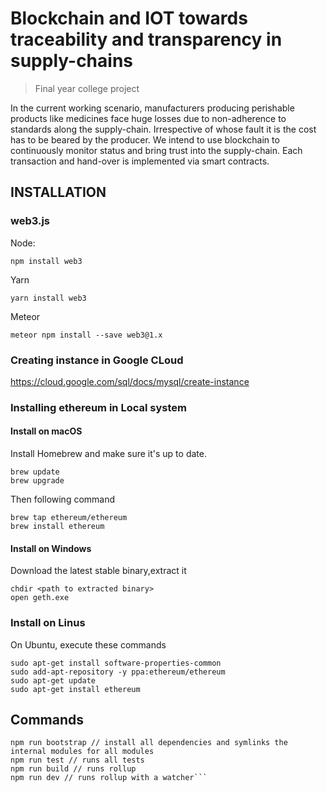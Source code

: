 # Blockchain and IOT towards traceability and transparency in supply-chains
> Final year college project

In the current working scenario, manufacturers producing perishable products like medicines face huge losses due to non-adherence to standards along the supply-chain. Irrespective of whose fault it is the cost has to be beared by the producer. We intend to use blockchain to continuously monitor status and bring trust into the supply-chain. Each transaction and hand-over is implemented via smart contracts.

## INSTALLATION

### web3.js

Node:

```npm install web3```

Yarn

```yarn install web3```

Meteor

```meteor npm install --save web3@1.x```

### Creating instance in Google CLoud

https://cloud.google.com/sql/docs/mysql/create-instance

### Installing ethereum in Local system

#### Install on macOS

Install Homebrew and make sure it's up to date.
```
brew update
brew upgrade
 ```
 Then following command
 ```
brew tap ethereum/ethereum
brew install ethereum

 ```

 #### Install on Windows

 Download the latest stable binary,extract it
 ```
chdir <path to extracted binary>
open geth.exe

 ```

 ### Install on Linus
 On Ubuntu, execute these commands
  ```
  sudo apt-get install software-properties-common
  sudo add-apt-repository -y ppa:ethereum/ethereum
  sudo apt-get update
  sudo apt-get install ethereum

   ```

 


 


## Commands

```npm run clean // removes all the node_modules folders in all modules
npm run bootstrap // install all dependencies and symlinks the internal modules for all modules
npm run test // runs all tests
npm run build // runs rollup
npm run dev // runs rollup with a watcher```
